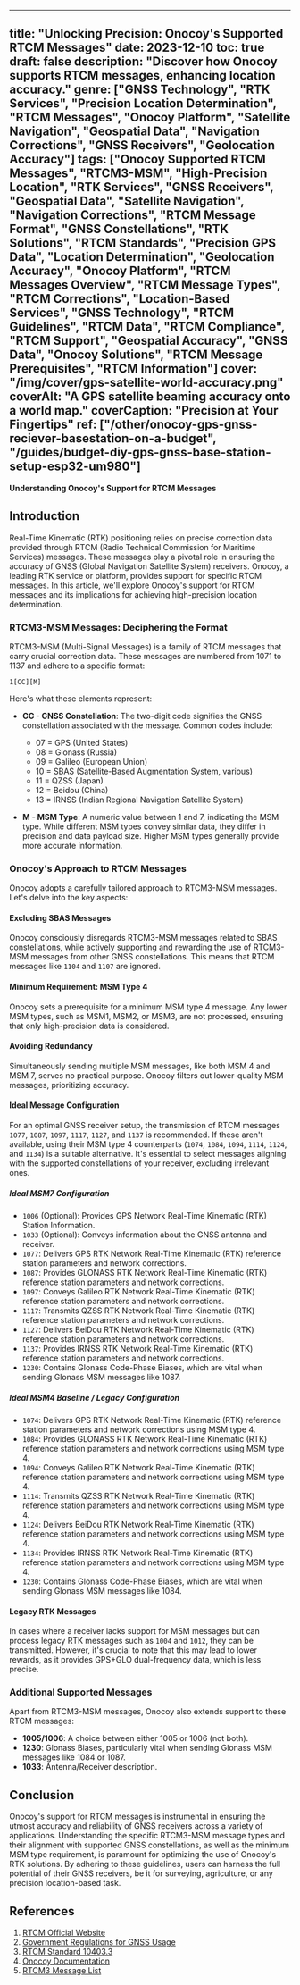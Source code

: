 
---
title: "Unlocking Precision: Onocoy's Supported RTCM Messages"
date: 2023-12-10
toc: true
draft: false
description: "Discover how Onocoy supports RTCM messages, enhancing location accuracy."
genre: ["GNSS Technology", "RTK Services", "Precision Location Determination", "RTCM Messages", "Onocoy Platform", "Satellite Navigation", "Geospatial Data", "Navigation Corrections", "GNSS Receivers", "Geolocation Accuracy"]
tags: ["Onocoy Supported RTCM Messages", "RTCM3-MSM", "High-Precision Location", "RTK Services", "GNSS Receivers", "Geospatial Data", "Satellite Navigation", "Navigation Corrections", "RTCM Message Format", "GNSS Constellations", "RTK Solutions", "RTCM Standards", "Precision GPS Data", "Location Determination", "Geolocation Accuracy", "Onocoy Platform", "RTCM Messages Overview", "RTCM Message Types", "RTCM Corrections", "Location-Based Services", "GNSS Technology", "RTCM Guidelines", "RTCM Data", "RTCM Compliance", "RTCM Support", "Geospatial Accuracy", "GNSS Data", "Onocoy Solutions", "RTCM Message Prerequisites", "RTCM Information"]
cover: "/img/cover/gps-satellite-world-accuracy.png"
coverAlt: "A GPS satellite beaming accuracy onto a world map."
coverCaption: "Precision at Your Fingertips"
ref: ["/other/onocoy-gps-gnss-reciever-basestation-on-a-budget", "/guides/budget-diy-gps-gnss-base-station-setup-esp32-um980"]
---

**Understanding Onocoy's Support for RTCM Messages**

## Introduction

Real-Time Kinematic (RTK) positioning relies on precise correction data provided through RTCM (Radio Technical Commission for Maritime Services) messages. These messages play a pivotal role in ensuring the accuracy of GNSS (Global Navigation Satellite System) receivers. Onocoy, a leading RTK service or platform, provides support for specific RTCM messages. In this article, we'll explore Onocoy's support for RTCM messages and its implications for achieving high-precision location determination.

### RTCM3-MSM Messages: Deciphering the Format

RTCM3-MSM (Multi-Signal Messages) is a family of RTCM messages that carry crucial correction data. These messages are numbered from 1071 to 1137 and adhere to a specific format:

`1[CC][M]`

Here's what these elements represent:

- **CC - GNSS Constellation**: The two-digit code signifies the GNSS constellation associated with the message. Common codes include:
   - 07 = GPS (United States)
   - 08 = Glonass (Russia)
   - 09 = Galileo (European Union)
   - 10 = SBAS (Satellite-Based Augmentation System, various)
   - 11 = QZSS (Japan)
   - 12 = Beidou (China)
   - 13 = IRNSS (Indian Regional Navigation Satellite System)

- **M - MSM Type**: A numeric value between 1 and 7, indicating the MSM type. While different MSM types convey similar data, they differ in precision and data payload size. Higher MSM types generally provide more accurate information.

### Onocoy's Approach to RTCM Messages

Onocoy adopts a carefully tailored approach to RTCM3-MSM messages. Let's delve into the key aspects:

#### Excluding SBAS Messages

Onocoy consciously disregards RTCM3-MSM messages related to SBAS constellations, while actively supporting and rewarding the use of RTCM3-MSM messages from other GNSS constellations. 
This means that RTCM messages like `1104` and `1107` are ignored.

#### Minimum Requirement: MSM Type 4

Onocoy sets a prerequisite for a minimum MSM type 4 message. Any lower MSM types, such as MSM1, MSM2, or MSM3, are not processed, ensuring that only high-precision data is considered.

#### Avoiding Redundancy

Simultaneously sending multiple MSM messages, like both MSM 4 and MSM 7, serves no practical purpose. Onocoy filters out lower-quality MSM messages, prioritizing accuracy.

#### Ideal Message Configuration

For an optimal GNSS receiver setup, the transmission of RTCM messages `1077`, `1087`, `1097`, `1117`, `1127`, and `1137` is recommended. If these aren't available, using their MSM type 4 counterparts (`1074`, `1084`, `1094`, `1114`, `1124`, and `1134`) is a suitable alternative. It's essential to select messages aligning with the supported constellations of your receiver, excluding irrelevant ones.

##### Ideal MSM7 Configuration

- `1006` (Optional): Provides GPS Network Real-Time Kinematic (RTK) Station Information.
- `1033` (Optional): Conveys information about the GNSS antenna and receiver.
- `1077`: Delivers GPS RTK Network Real-Time Kinematic (RTK) reference station parameters and network corrections.
- `1087`: Provides GLONASS RTK Network Real-Time Kinematic (RTK) reference station parameters and network corrections.
- `1097`: Conveys Galileo RTK Network Real-Time Kinematic (RTK) reference station parameters and network corrections.
- `1117`: Transmits QZSS RTK Network Real-Time Kinematic (RTK) reference station parameters and network corrections.
- `1127`: Delivers BeiDou RTK Network Real-Time Kinematic (RTK) reference station parameters and network corrections.
- `1137`: Provides IRNSS RTK Network Real-Time Kinematic (RTK) reference station parameters and network corrections.
- `1230`: Contains Glonass Code-Phase Biases, which are vital when sending Glonass MSM messages like 1087.

##### Ideal MSM4 Baseline / Legacy Configuration

- `1074`: Delivers GPS RTK Network Real-Time Kinematic (RTK) reference station parameters and network corrections using MSM type 4.
- `1084`: Provides GLONASS RTK Network Real-Time Kinematic (RTK) reference station parameters and network corrections using MSM type 4.
- `1094`: Conveys Galileo RTK Network Real-Time Kinematic (RTK) reference station parameters and network corrections using MSM type 4.
- `1114`: Transmits QZSS RTK Network Real-Time Kinematic (RTK) reference station parameters and network corrections using MSM type 4.
- `1124`: Delivers BeiDou RTK Network Real-Time Kinematic (RTK) reference station parameters and network corrections using MSM type 4.
- `1134`: Provides IRNSS RTK Network Real-Time Kinematic (RTK) reference station parameters and network corrections using MSM type 4.
- `1230`: Contains Glonass Code-Phase Biases, which are vital when sending Glonass MSM messages like 1084.


#### Legacy RTK Messages

In cases where a receiver lacks support for MSM messages but can process legacy RTK messages such as `1004` and `1012`, they can be transmitted. However, it's crucial to note that this may lead to lower rewards, as it provides GPS+GLO dual-frequency data, which is less precise.

### Additional Supported Messages

Apart from RTCM3-MSM messages, Onocoy also extends support to these RTCM messages:

- **1005/1006**: A choice between either 1005 or 1006 (not both).
- **1230**: Glonass Biases, particularly vital when sending Glonass MSM messages like 1084 or 1087.
- **1033**: Antenna/Receiver description.



## Conclusion

Onocoy's support for RTCM messages is instrumental in ensuring the utmost accuracy and reliability of GNSS receivers across a variety of applications. Understanding the specific RTCM3-MSM message types and their alignment with supported GNSS constellations, as well as the minimum MSM type requirement, is paramount for optimizing the use of Onocoy's RTK solutions. By adhering to these guidelines, users can harness the full potential of their GNSS receivers, be it for surveying, agriculture, or any precision location-based task.

## References

1. [RTCM Official Website](https://www.rtcm.org/)
2. [Government Regulations for GNSS Usage](https://www.gsa.europa.eu/regulations)
3. [RTCM Standard 10403.3](https://rtcm.myshopify.com/)
4. [Onocoy Documentation](https://docs.onocoy.com/documentation/quick-start-guides/mine-rewards/3.-connect-your-station-to-onocoy)
5. [RTCM3 Message List](https://www.use-snip.com/kb/knowledge-base/rtcm-3-message-list/)